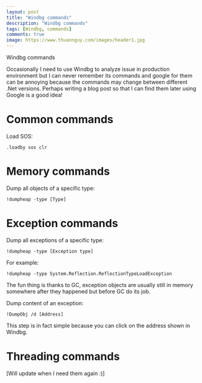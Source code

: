 ```yaml
---
layout: post
title: "Windbg commands"
description: "Windbg commands"
tags: [Windbg, commands]
comments: true
image: https://www.thuannguy.com/images/header1.jpg
---
```

Windbg commands

Occasionally I need to use Windbg to analyze issue in production environment but I can never remember its commands and google for them can be annoying because the commands may change between different .Net versions. Perhaps writing a blog post so that I can find them later using Google is a good idea! 

# Common commands
Load SOS:
```
.loadby sos clr
```

# Memory commands
Dump all objects of a specific type:
```
!dumpheap -type [Type]
```

# Exception commands
Dump all exceptions of a specific type:
```
!dumpheap -type [Exception type]
```
For example:
```
!dumpheap -type System.Reflection.ReflectionTypeLoadException
```

The fun thing is thanks to GC, exception objects are usually still in memory somewhere after they happened but before GC do its job.   

Dump content of an exception:
```
!DumpObj /d [Address]
```
This step is in fact simple because you can click on the address shown in Windbg.

# Threading commands
[Will update when I need them again :)]